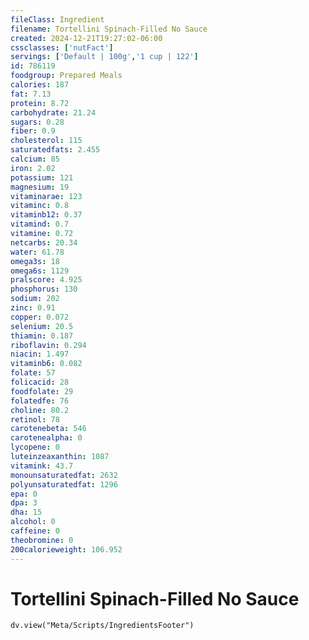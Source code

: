 ```yaml
---
fileClass: Ingredient
filename: Tortellini Spinach-Filled No Sauce
created: 2024-12-21T19:27:02-06:00
cssclasses: ['nutFact']
servings: ['Default | 100g','1 cup | 122']
id: 786119
foodgroup: Prepared Meals
calories: 187
fat: 7.13
protein: 8.72
carbohydrate: 21.24
sugars: 0.28
fiber: 0.9
cholesterol: 115
saturatedfats: 2.455
calcium: 85
iron: 2.02
potassium: 121
magnesium: 19
vitaminarae: 123
vitaminc: 0.8
vitaminb12: 0.37
vitamind: 0.7
vitamine: 0.72
netcarbs: 20.34
water: 61.78
omega3s: 18
omega6s: 1129
pralscore: 4.925
phosphorus: 130
sodium: 202
zinc: 0.91
copper: 0.072
selenium: 20.5
thiamin: 0.187
riboflavin: 0.294
niacin: 1.497
vitaminb6: 0.082
folate: 57
folicacid: 28
foodfolate: 29
folatedfe: 76
choline: 80.2
retinol: 78
carotenebeta: 546
carotenealpha: 0
lycopene: 0
luteinzeaxanthin: 1087
vitamink: 43.7
monounsaturatedfat: 2632
polyunsaturatedfat: 1296
epa: 0
dpa: 3
dha: 15
alcohol: 0
caffeine: 0
theobromine: 0
200calorieweight: 106.952
---
```


# Tortellini Spinach-Filled No Sauce

```dataviewjs
dv.view("Meta/Scripts/IngredientsFooter")
```